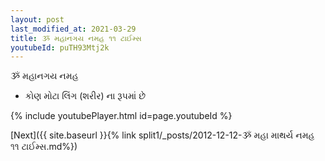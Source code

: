 ```yaml
---
layout: post
last_modified_at: 2021-03-29
title: ૐ મહાનગય નમહ ૧૧ ટાઈમ્સ
youtubeId: puTH93Mtj2k
---
```

 
 
 ૐ મહાનગય નમહ  
 
 -  કોણ મોટા લિંગ (શરીર) ના રૂપમાં છે 
 
  
 
  
 
 
 
 
 
 


{% include youtubePlayer.html id=page.youtubeId %}
 
[Next]({{ site.baseurl }}{% link  split1/_posts/2012-12-12-ૐ મહા માથર્ય નમહ ૧૧ ટાઈમ્સ.md%})
 
